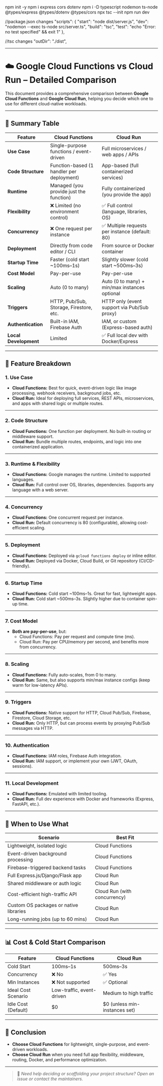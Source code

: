 npm init -y
npm i express cors dotenv
npm i -D typescript nodemon ts-node @types/express @types/dotenv @types/cors
npx tsc --init
npm run dev


//package.json changes
"scripts": {
    "start": "node dist/server.js",
    "dev": "nodemon --exec ts-node src/server.ts",
    "build": "tsc",
    "test": "echo \"Error: no test specified\" && exit 1"
  },


  //tsc changes
"outDir": "./dist",  



*************

# ☁️ Google Cloud Functions vs Cloud Run – Detailed Comparison

This document provides a comprehensive comparison between **Google Cloud Functions** and **Google Cloud Run**, helping you decide which one to use for different cloud-native workloads.

---

## 🔰 Summary Table

| Feature             | Cloud Functions                              | Cloud Run                                     |
|---------------------|-----------------------------------------------|-----------------------------------------------|
| **Use Case**        | Single-purpose functions / event-driven       | Full microservices / web apps / APIs          |
| **Code Structure**  | Function-based (1 handler per deployment)     | App-based (full containerized services)       |
| **Runtime**         | Managed (you provide just the function)       | Fully containerized (you provide the app)     |
| **Flexibility**     | ❌ Limited (no environment control)            | ✅ Full control (language, libraries, OS)      |
| **Concurrency**     | ❌ One request per instance                    | ✅ Multiple requests per instance (default: 80)|
| **Deployment**      | Directly from code editor / CLI               | From source or Docker container               |
| **Startup Time**    | Faster (cold start ~100ms–1s)                 | Slightly slower (cold start ~500ms–3s)        |
| **Cost Model**      | Pay-per-use                                   | Pay-per-use                                   |
| **Scaling**         | Auto (0 to many)                              | Auto (0 to many) + min/max instances optional |
| **Triggers**        | HTTP, Pub/Sub, Storage, Firestore, etc.       | HTTP only (event support via Pub/Sub proxy)   |
| **Authentication**  | Built-in IAM, Firebase Auth                   | IAM, or custom (Express-based auth)           |
| **Local Development**| Limited                                      | ✅ Full local dev with Docker/Express          |

---

## 🧾 Feature Breakdown

### 1. Use Case
- **Cloud Functions:** Best for quick, event-driven logic like image processing, webhook receivers, background jobs, etc.
- **Cloud Run:** Ideal for deploying full services, REST APIs, microservices, and apps with shared logic or multiple routes.

---

### 2. Code Structure
- **Cloud Functions:** One function per deployment. No built-in routing or middleware support.
- **Cloud Run:** Bundle multiple routes, endpoints, and logic into one containerized application.

---

### 3. Runtime & Flexibility
- **Cloud Functions:** Google manages the runtime. Limited to supported languages.
- **Cloud Run:** Full control over OS, libraries, dependencies. Supports any language with a web server.

---

### 4. Concurrency
- **Cloud Functions:** One concurrent request per instance.
- **Cloud Run:** Default concurrency is 80 (configurable), allowing cost-efficient scaling.

---

### 5. Deployment
- **Cloud Functions:** Deployed via `gcloud functions deploy` or inline editor.
- **Cloud Run:** Deployed via Docker, Cloud Build, or Git repository (CI/CD-friendly).

---

### 6. Startup Time
- **Cloud Functions:** Cold start ~100ms–1s. Great for fast, lightweight apps.
- **Cloud Run:** Cold start ~500ms–3s. Slightly higher due to container spin-up time.

---

### 7. Cost Model
- **Both are pay-per-use**, but:
  - Cloud Functions: Pay per request and compute time (ms).
  - Cloud Run: Pay per CPU/memory per second, and benefits more from concurrency.

---

### 8. Scaling
- **Cloud Functions:** Fully auto-scales, from 0 to many.
- **Cloud Run:** Same, but also supports min/max instance configs (keep warm for low-latency APIs).

---

### 9. Triggers
- **Cloud Functions:** Native support for HTTP, Cloud Pub/Sub, Firebase, Firestore, Cloud Storage, etc.
- **Cloud Run:** Only HTTP, but can process events by proxying Pub/Sub messages via HTTP.

---

### 10. Authentication
- **Cloud Functions:** IAM roles, Firebase Auth integration.
- **Cloud Run:** IAM support, or implement your own (JWT, OAuth, sessions).

---

### 11. Local Development
- **Cloud Functions:** Emulated with limited tooling.
- **Cloud Run:** Full dev experience with Docker and frameworks (Express, FastAPI, etc.).

---

## 🧠 When to Use What

| Scenario                                | Best Fit        |
|-----------------------------------------|------------------|
| Lightweight, isolated logic             | Cloud Functions  |
| Event-driven background processing      | Cloud Functions  |
| Firebase-triggered backend tasks        | Cloud Functions  |
| Full Express.js/Django/Flask app        | Cloud Run        |
| Shared middleware or auth logic         | Cloud Run        |
| Cost-efficient high-traffic API         | Cloud Run (with concurrency) |
| Custom OS packages or native libraries  | Cloud Run        |
| Long-running jobs (up to 60 mins)       | Cloud Run        |

---

## 📊 Cost & Cold Start Comparison

| Feature                  | Cloud Functions   | Cloud Run          |
|--------------------------|-------------------|---------------------|
| Cold Start               | 100ms–1s          | 500ms–3s            |
| Concurrency              | ❌ No             | ✅ Yes              |
| Min Instances            | ❌ Not supported  | ✅ Optional          |
| Ideal Cost Scenario      | Low-traffic, event-driven | Medium to high traffic |
| Idle Cost (Default)      | $0                | $0 (unless min-instances set) |

---

## 📌 Conclusion

- **Choose Cloud Functions** for lightweight, single-purpose, and event-driven workloads.
- **Choose Cloud Run** when you need full app flexibility, middleware, routing, Docker, and performance optimization.

---

> 📎 _Need help deciding or scaffolding your project structure? Open an issue or contact the maintainers._

